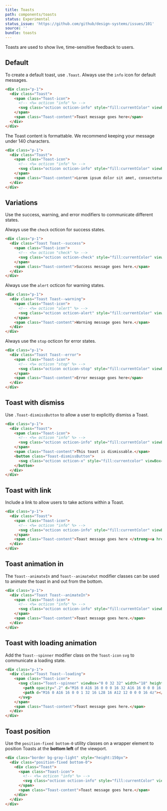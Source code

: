 ```yaml
---
title: Toasts
path: components/toasts
status: Experimental
status_issue: 'https://github.com/github/design-systems/issues/101'
source: ''
bundle: toasts
---
```


Toasts are used to show live, time-sensitive feedback to users.


## Default

To create a default toast, use `.Toast`. Always use the `info` icon for default messages.

```html title="Default toast"
<div class="p-1">
  <div class="Toast">
    <span class="Toast-icon">
      <!-- <%= octicon "info" %> -->
      <svg class="octicon octicon-info" style="fill:currentColor" viewBox="0 0 14 16" version="1.1" width="14" height="16" aria-hidden="true"><path fill-rule="evenodd" d="M6.3 5.69a.942.942 0 0 1-.28-.7c0-.28.09-.52.28-.7.19-.18.42-.28.7-.28.28 0 .52.09.7.28.18.19.28.42.28.7 0 .28-.09.52-.28.7a1 1 0 0 1-.7.3c-.28 0-.52-.11-.7-.3zM8 7.99c-.02-.25-.11-.48-.31-.69-.2-.19-.42-.3-.69-.31H6c-.27.02-.48.13-.69.31-.2.2-.3.44-.31.69h1v3c.02.27.11.5.31.69.2.2.42.31.69.31h1c.27 0 .48-.11.69-.31.2-.19.3-.42.31-.69H8V7.98v.01zM7 2.3c-3.14 0-5.7 2.54-5.7 5.68 0 3.14 2.56 5.7 5.7 5.7s5.7-2.55 5.7-5.7c0-3.15-2.56-5.69-5.7-5.69v.01zM7 .98c3.86 0 7 3.14 7 7s-3.14 7-7 7-7-3.12-7-7 3.14-7 7-7z"></path></svg>
    </span>
    <span class="Toast-content">Toast message goes here</span>
  </div>
</div>
```

The Toast content is formattable. We recommend keeping your message under 140 characters.

```html title="Toast with long text"
<div class="p-1">
  <div class="Toast">
    <span class="Toast-icon">
      <!-- <%= octicon "info" %> -->
      <svg class="octicon octicon-info" style="fill:currentColor" viewBox="0 0 14 16" version="1.1" width="14" height="16" aria-hidden="true"><path fill-rule="evenodd" d="M6.3 5.69a.942.942 0 0 1-.28-.7c0-.28.09-.52.28-.7.19-.18.42-.28.7-.28.28 0 .52.09.7.28.18.19.28.42.28.7 0 .28-.09.52-.28.7a1 1 0 0 1-.7.3c-.28 0-.52-.11-.7-.3zM8 7.99c-.02-.25-.11-.48-.31-.69-.2-.19-.42-.3-.69-.31H6c-.27.02-.48.13-.69.31-.2.2-.3.44-.31.69h1v3c.02.27.11.5.31.69.2.2.42.31.69.31h1c.27 0 .48-.11.69-.31.2-.19.3-.42.31-.69H8V7.98v.01zM7 2.3c-3.14 0-5.7 2.54-5.7 5.68 0 3.14 2.56 5.7 5.7 5.7s5.7-2.55 5.7-5.7c0-3.15-2.56-5.69-5.7-5.69v.01zM7 .98c3.86 0 7 3.14 7 7s-3.14 7-7 7-7-3.12-7-7 3.14-7 7-7z"></path></svg>
    </span>
    <span class="Toast-content">Lorem ipsum dolor sit amet, consectetuer adipiscing elit. <strong>Aenean commodo ligula eget dolor.</strong> Aenean massa. Cum sociis <em>natoque</em> penatibus et ma</span>
  </div>
</div>
```

## Variations

Use the success, warning, and error modifiers to communicate different states.

Always use the `check` octicon for success states.

```html title="Success toast"
<div class="p-1">
  <div class="Toast Toast--success">
    <span class="Toast-icon">
      <!-- <%= octicon "check" %> -->
      <svg class="octicon octicon-check" style="fill:currentColor" viewBox="0 0 12 16" version="1.1" width="12" height="16" aria-hidden="true"><path fill-rule="evenodd" d="M12 5l-8 8-4-4 1.5-1.5L4 10l6.5-6.5L12 5z"></path></svg>
    </span>
    <span class="Toast-content">Success message goes here.</span>
  </div>
</div>
```

Always use the `alert` octicon for warning states.

```html title="Warning toast"
<div class="p-1">
  <div class="Toast Toast--warning">
    <span class="Toast-icon">
      <!-- <%= octicon "alert" %> -->
      <svg class="octicon octicon-alert" style="fill:currentColor" viewBox="0 0 16 16" version="1.1" width="16" height="16" aria-hidden="true"><path fill-rule="evenodd" d="M8.893 1.5c-.183-.31-.52-.5-.887-.5s-.703.19-.886.5L.138 13.499a.98.98 0 0 0 0 1.001c.193.31.53.501.886.501h13.964c.367 0 .704-.19.877-.5a1.03 1.03 0 0 0 .01-1.002L8.893 1.5zm.133 11.497H6.987v-2.003h2.039v2.003zm0-3.004H6.987V5.987h2.039v4.006z"></path></svg>
    </span>
    <span class="Toast-content">Warning message goes here.</span>
  </div>
</div>
```

Always use the `stop` octicon for error states.

```html title="Error toast"
<div class="p-1">
  <div class="Toast Toast--error">
    <span class="Toast-icon">
      <!-- <%= octicon "stop" %> -->
      <svg class="octicon octicon-stop" style="fill:currentColor" viewBox="0 0 14 16" version="1.1" width="14" height="16" aria-hidden="true"><path fill-rule="evenodd" d="M10 1H4L0 5v6l4 4h6l4-4V5l-4-4zm3 9.5L9.5 14h-5L1 10.5v-5L4.5 2h5L13 5.5v5zM6 4h2v5H6V4zm0 6h2v2H6v-2z"></path></svg>
    </span>
    <span class="Toast-content">Error message goes here</span>
  </div>
</div>
```

## Toast with dismiss

Use `.Toast-dismissButton` to allow a user to explicitly dismiss a Toast.

```html title="Toast with dismiss"
<div class="p-1">
  <div class="Toast">
    <span class="Toast-icon">
      <!-- <%= octicon "info" %> -->
      <svg class="octicon octicon-info" style="fill:currentColor" viewBox="0 0 14 16" version="1.1" width="14" height="16" aria-hidden="true"><path fill-rule="evenodd" d="M6.3 5.69a.942.942 0 0 1-.28-.7c0-.28.09-.52.28-.7.19-.18.42-.28.7-.28.28 0 .52.09.7.28.18.19.28.42.28.7 0 .28-.09.52-.28.7a1 1 0 0 1-.7.3c-.28 0-.52-.11-.7-.3zM8 7.99c-.02-.25-.11-.48-.31-.69-.2-.19-.42-.3-.69-.31H6c-.27.02-.48.13-.69.31-.2.2-.3.44-.31.69h1v3c.02.27.11.5.31.69.2.2.42.31.69.31h1c.27 0 .48-.11.69-.31.2-.19.3-.42.31-.69H8V7.98v.01zM7 2.3c-3.14 0-5.7 2.54-5.7 5.68 0 3.14 2.56 5.7 5.7 5.7s5.7-2.55 5.7-5.7c0-3.15-2.56-5.69-5.7-5.69v.01zM7 .98c3.86 0 7 3.14 7 7s-3.14 7-7 7-7-3.12-7-7 3.14-7 7-7z"></path></svg>
    </span>
    <span class="Toast-content">This toast is dismissable.</span>
    <button class="Toast-dismissButton">
      <svg class="octicon octicon-x" style="fill:currentcolor" viewBox="0 0 12 16" version="1.1" width="12" height="16" role="img"><path fill-rule="evenodd" d="M7.48 8l3.75 3.75-1.48 1.48L6 9.48l-3.75 3.75-1.48-1.48L4.52 8 .77 4.25l1.48-1.48L6 6.52l3.75-3.75 1.48 1.48L7.48 8z"></path></svg>
    </button>
  </div>
</div>
```

## Toast with link

Include a link to allow users to take actions within a Toast.

```html title="Toast with link"
<div class="p-1">
  <div class="Toast">
    <span class="Toast-icon">
      <!-- <%= octicon "info" %> -->
      <svg class="octicon octicon-info" style="fill:currentColor" viewBox="0 0 14 16" version="1.1" width="14" height="16" aria-hidden="true"><path fill-rule="evenodd" d="M6.3 5.69a.942.942 0 0 1-.28-.7c0-.28.09-.52.28-.7.19-.18.42-.28.7-.28.28 0 .52.09.7.28.18.19.28.42.28.7 0 .28-.09.52-.28.7a1 1 0 0 1-.7.3c-.28 0-.52-.11-.7-.3zM8 7.99c-.02-.25-.11-.48-.31-.69-.2-.19-.42-.3-.69-.31H6c-.27.02-.48.13-.69.31-.2.2-.3.44-.31.69h1v3c.02.27.11.5.31.69.2.2.42.31.69.31h1c.27 0 .48-.11.69-.31.2-.19.3-.42.31-.69H8V7.98v.01zM7 2.3c-3.14 0-5.7 2.54-5.7 5.68 0 3.14 2.56 5.7 5.7 5.7s5.7-2.55 5.7-5.7c0-3.15-2.56-5.69-5.7-5.69v.01zM7 .98c3.86 0 7 3.14 7 7s-3.14 7-7 7-7-3.12-7-7 3.14-7 7-7z"></path></svg>
    </span>
    <span class="Toast-content">Toast message goes here </strong><a href="#">Action.</a></span>
  </div>
</div>
```

## Toast animation in

The `Toast--animateIn` and `Toast--animateOut` modifier classes can be used to animate the toast in and out from the bottom.

```html title="Toast animating"
<div class="p-1">
  <div class="Toast Toast--animateIn">
    <span class="Toast-icon">
      <!-- <%= octicon "info" %> -->
      <svg class="octicon octicon-info" style="fill:currentColor" viewBox="0 0 14 16" version="1.1" width="14" height="16" aria-hidden="true"><path fill-rule="evenodd" d="M6.3 5.69a.942.942 0 0 1-.28-.7c0-.28.09-.52.28-.7.19-.18.42-.28.7-.28.28 0 .52.09.7.28.18.19.28.42.28.7 0 .28-.09.52-.28.7a1 1 0 0 1-.7.3c-.28 0-.52-.11-.7-.3zM8 7.99c-.02-.25-.11-.48-.31-.69-.2-.19-.42-.3-.69-.31H6c-.27.02-.48.13-.69.31-.2.2-.3.44-.31.69h1v3c.02.27.11.5.31.69.2.2.42.31.69.31h1c.27 0 .48-.11.69-.31.2-.19.3-.42.31-.69H8V7.98v.01zM7 2.3c-3.14 0-5.7 2.54-5.7 5.68 0 3.14 2.56 5.7 5.7 5.7s5.7-2.55 5.7-5.7c0-3.15-2.56-5.69-5.7-5.69v.01zM7 .98c3.86 0 7 3.14 7 7s-3.14 7-7 7-7-3.12-7-7 3.14-7 7-7z"></path></svg>
    </span>
    <span class="Toast-content">Toast message goes here.</span>
  </div>
</div>
```

## Toast with loading animation
Add the `Toast--spinner` modifier class on the `Toast-icon` `svg` to communicate a loading state.

```html title="Toast loading"
<div class="p-1">
  <div class="Toast Toast--loading">
    <span class="Toast-icon">
      <svg class="Toast--spinner" viewBox="0 0 32 32" width="18" height="18" fill="#24292E">
        <path opacity=".2" d="M16 0 A16 16 0 0 0 16 32 A16 16 0 0 0 16 0 M16 4 A12 12 0 0 1 16 28 A12 12 0 0 1 16 4"/>
        <path d="M16 0 A16 16 0 0 1 32 16 L28 16 A12 12 0 0 0 16 4z"></path>
      </svg>
    </span>
    <span class="Toast-content">Toast message goes here.</span>
  </div>
</div>
```

## Toast position

Use the `position-fixed bottom-0` utility classes on a wrapper element to position Toasts at the **bottom left** of the viewport.

```html title="Toast animating"
<div class="border bg-gray-light" style="height:150px">
  <div class="position-fixed bottom-0">
    <div class="Toast">
      <span class="Toast-icon">
        <!-- <%= octicon "info" %> -->
        <svg class="octicon octicon-info" style="fill:currentColor" viewBox="0 0 14 16" version="1.1" width="14" height="16" aria-hidden="true"><path fill-rule="evenodd" d="M6.3 5.69a.942.942 0 0 1-.28-.7c0-.28.09-.52.28-.7.19-.18.42-.28.7-.28.28 0 .52.09.7.28.18.19.28.42.28.7 0 .28-.09.52-.28.7a1 1 0 0 1-.7.3c-.28 0-.52-.11-.7-.3zM8 7.99c-.02-.25-.11-.48-.31-.69-.2-.19-.42-.3-.69-.31H6c-.27.02-.48.13-.69.31-.2.2-.3.44-.31.69h1v3c.02.27.11.5.31.69.2.2.42.31.69.31h1c.27 0 .48-.11.69-.31.2-.19.3-.42.31-.69H8V7.98v.01zM7 2.3c-3.14 0-5.7 2.54-5.7 5.68 0 3.14 2.56 5.7 5.7 5.7s5.7-2.55 5.7-5.7c0-3.15-2.56-5.69-5.7-5.69v.01zM7 .98c3.86 0 7 3.14 7 7s-3.14 7-7 7-7-3.12-7-7 3.14-7 7-7z"></path></svg>
      </span>
      <span class="Toast-content">Toast message goes here.</span>
    </div>
  </div>
</div>
```

